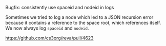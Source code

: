Bugfix: consistently use spaceid and nodeid in logs

Sometimes we tried to log a node which led to a JSON recursion error because it contains a reference to the space root, which references itself. We now always log `spaceid` and `nodeid`.

https://github.com/cs3org/reva/pull/4623
